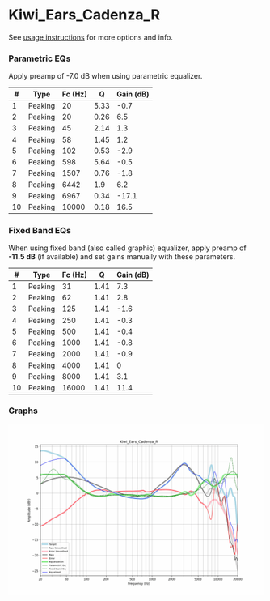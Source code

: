 # Kiwi_Ears_Cadenza_R
See [usage instructions](https://github.com/jaakkopasanen/AutoEq#usage) for more options and info.

### Parametric EQs
Apply preamp of -7.0 dB when using parametric equalizer.

|   # | Type    |   Fc (Hz) |    Q |   Gain (dB) |
|-----|---------|-----------|------|-------------|
|   1 | Peaking |        20 | 5.33 |        -0.7 |
|   2 | Peaking |        20 | 0.26 |         6.5 |
|   3 | Peaking |        45 | 2.14 |         1.3 |
|   4 | Peaking |        58 | 1.45 |         1.2 |
|   5 | Peaking |       102 | 0.53 |        -2.9 |
|   6 | Peaking |       598 | 5.64 |        -0.5 |
|   7 | Peaking |      1507 | 0.76 |        -1.8 |
|   8 | Peaking |      6442 | 1.9  |         6.2 |
|   9 | Peaking |      6967 | 0.34 |       -17.1 |
|  10 | Peaking |     10000 | 0.18 |        16.5 |

### Fixed Band EQs
When using fixed band (also called graphic) equalizer, apply preamp of **-11.5 dB** (if available) and set gains manually with these parameters.

|   # | Type    |   Fc (Hz) |    Q |   Gain (dB) |
|-----|---------|-----------|------|-------------|
|   1 | Peaking |        31 | 1.41 |         7.3 |
|   2 | Peaking |        62 | 1.41 |         2.8 |
|   3 | Peaking |       125 | 1.41 |        -1.6 |
|   4 | Peaking |       250 | 1.41 |        -0.3 |
|   5 | Peaking |       500 | 1.41 |        -0.4 |
|   6 | Peaking |      1000 | 1.41 |        -0.8 |
|   7 | Peaking |      2000 | 1.41 |        -0.9 |
|   8 | Peaking |      4000 | 1.41 |         0   |
|   9 | Peaking |      8000 | 1.41 |         3.1 |
|  10 | Peaking |     16000 | 1.41 |        11.4 |

### Graphs
![](./Kiwi_Ears_Cadenza_R.png)

